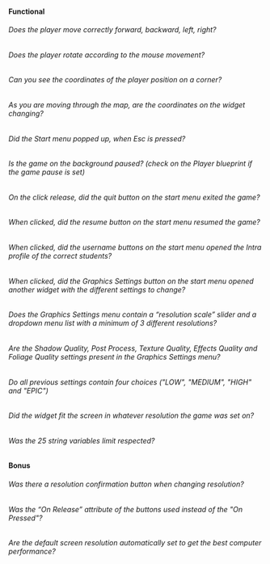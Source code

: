 #### Functional

###### Does the player move correctly forward, backward, left, right?

###### Does the player rotate according to the mouse movement?

###### Can you see the coordinates of the player position on a corner?

###### As you are moving through the map, are the coordinates on the widget changing?

###### Did the Start menu popped up, when Esc is pressed?

###### Is the game on the background paused? (check on the Player blueprint if the game pause is set)

###### On the click release, did the quit button on the start menu exited the game?

###### When clicked, did the resume button on the start menu resumed the game?

###### When clicked, did the username buttons on the start menu opened the Intra profile of the correct students?

###### When clicked, did the Graphics Settings button on the start menu opened another widget with the different settings to change?

###### Does the Graphics Settings menu contain a “resolution scale” slider and a dropdown menu list with a minimum of 3 different resolutions?

###### Are the Shadow Quality, Post Process, Texture Quality, Effects Quality and Foliage Quality settings present in the Graphics Settings menu?

###### Do all previous settings contain four choices ("LOW", "MEDIUM", "HIGH" and "EPIC")

###### Did the widget fit the screen in whatever resolution the game was set on?

###### Was the 25 string variables limit respected?

#### Bonus

###### Was there a resolution confirmation button when changing resolution?

###### Was the “On Release” attribute of the buttons used instead of the "On Pressed"?

###### Are the default screen resolution automatically set to get the best computer performance?
